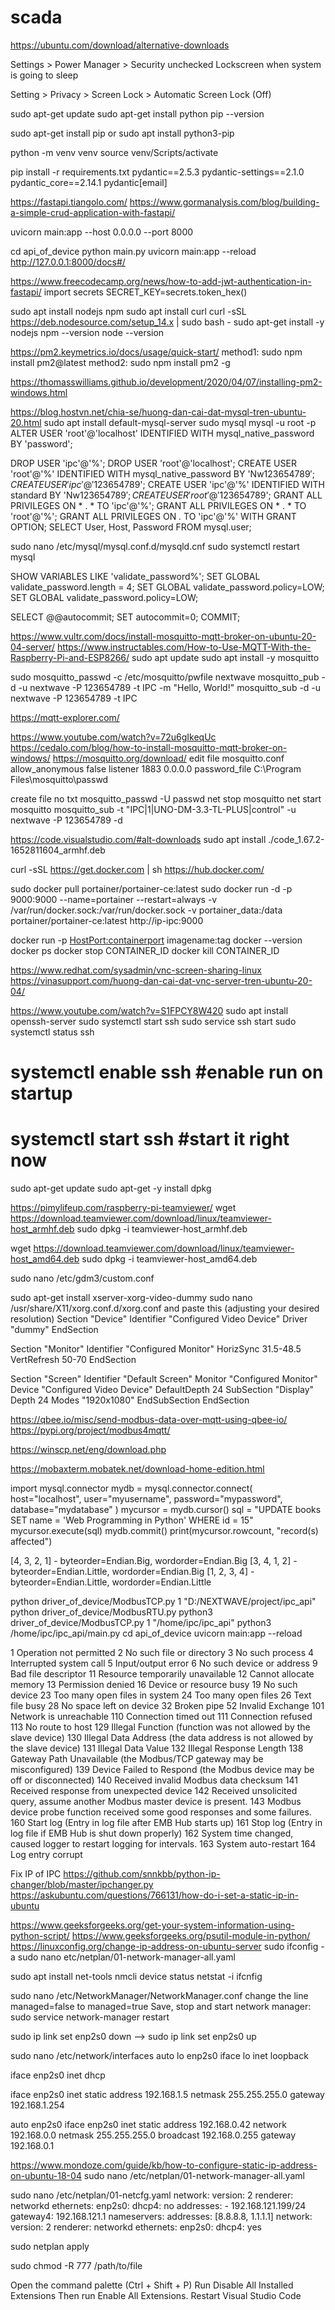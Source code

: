 # scada
<!--  -->
https://ubuntu.com/download/alternative-downloads
<!-- How do I disable the screensaver/lock in kali linux? -->
Settings > Power Manager > Security
unchecked Lockscreen when system is going to sleep
<!-- Disable auto logout -->
Setting > Privacy > Screen Lock > Automatic Screen Lock (Off)
<!-- Language Python -->
sudo apt-get update
sudo apt-get install python
pip --version
<!-- pip -->
sudo apt-get install pip
or sudo apt install python3-pip
<!-- Project -->
python -m venv venv
source venv/Scripts/activate
<!-- install all package python -->
pip install -r requirements.txt
pydantic==2.5.3
pydantic-settings==2.1.0
pydantic_core==2.14.1
pydantic[email]
<!-- FastAPI -->
https://fastapi.tiangolo.com/
https://www.gormanalysis.com/blog/building-a-simple-crud-application-with-fastapi/
<!-- Run a Server Manually - Uvicorn -->
uvicorn main:app --host 0.0.0.0 --port 8000
<!-- Run a Server Manually - Uvicorn and auto reload -->
cd api_of_device
python main.py
uvicorn main:app --reload 
http://127.0.0.1:8000/docs#/
<!-- Fast API JWT  -->
https://www.freecodecamp.org/news/how-to-add-jwt-authentication-in-fastapi/
import secrets
SECRET_KEY=secrets.token_hex()
<!-- Nodejs -->
sudo apt install nodejs npm
sudo apt install curl
curl -sSL https://deb.nodesource.com/setup_14.x | sudo bash -
sudo apt-get install -y nodejs
npm --version
node --version
<!-- Process Management -->
https://pm2.keymetrics.io/docs/usage/quick-start/
method1: sudo npm install pm2@latest
method2: sudo npm install pm2 -g


<!-- Notes to self: installing PM2 on Windows, as a service -->
https://thomasswilliams.github.io/development/2020/04/07/installing-pm2-windows.html
<!-- Database -->
https://blog.hostvn.net/chia-se/huong-dan-cai-dat-mysql-tren-ubuntu-20.html
sudo apt install default-mysql-server
sudo mysql
mysql -u root -p
ALTER USER 'root'@'localhost' IDENTIFIED WITH mysql_native_password BY 'password';

DROP USER 'ipc'@'%';
DROP USER 'root'@'localhost';
CREATE USER 'root'@'%' IDENTIFIED WITH mysql_native_password BY 'Nw$123654789';
CREATE USER 'ipc'@'%' IDENTIFIED WITH mysql_native_password BY 'Nw$123654789';
CREATE USER 'ipc'@'%' IDENTIFIED WITH standard BY 'Nw$123654789';
CREATE USER 'root'@'%' IDENTIFIED  BY 'Nw$123654789';
GRANT ALL PRIVILEGES ON * . * TO 'ipc'@'%';
GRANT ALL PRIVILEGES ON * . * TO 'root'@'%';
GRANT ALL PRIVILEGES ON *.* TO 'ipc'@'%' WITH GRANT OPTION;
SELECT User, Host, Password FROM mysql.user;
<!-- connect to Remote MySQL Server (10061) -->
sudo nano /etc/mysql/mysql.conf.d/mysqld.cnf
sudo systemctl restart mysql
<!-- Your password does not satisfy the current policy requirements -->
SHOW VARIABLES LIKE 'validate_password%';
SET GLOBAL validate_password.length = 4;
SET GLOBAL validate_password.policy=LOW;
SET GLOBAL validate_password.policy=LOW;
<!-- Commit MySQL -->
SELECT @@autocommit;
SET autocommit=0;
COMMIT;
<!-- MQTT -->
https://www.vultr.com/docs/install-mosquitto-mqtt-broker-on-ubuntu-20-04-server/
https://www.instructables.com/How-to-Use-MQTT-With-the-Raspberry-Pi-and-ESP8266/
sudo apt update 
sudo apt install -y mosquitto
<!-- set user and pass MQTT -->
sudo mosquitto_passwd -c /etc/mosquitto/pwfile nextwave
mosquitto_pub -d -u nextwave -P 123654789 -t IPC -m "Hello, World!"
mosquitto_sub -d -u nextwave -P 123654789  -t IPC
<!-- Secure the Mosquitto Server -->
<!-- Tester client publish/Subscribe -->
https://mqtt-explorer.com/
<!-- MQTT window -->
https://www.youtube.com/watch?v=72u6gIkeqUc
https://cedalo.com/blog/how-to-install-mosquitto-mqtt-broker-on-windows/
https://mosquitto.org/download/
edit file mosquitto.conf 
allow_anonymous false
listener 1883 0.0.0.0
password_file C:\Program Files\mosquitto\passwd

create file no txt
mosquitto_passwd -U passwd
net stop mosquitto
net start mosquitto
mosquitto_sub  -t "IPC|1|UNO-DM-3.3-TL-PLUS|control" -u nextwave -P 123654789 -d
<!-- Visual studio Code -->
https://code.visualstudio.com/#alt-downloads
sudo apt install ./code_1.67.2-1652811604_armhf.deb
<!-- Docker -->
curl -sSL https://get.docker.com | sh
https://hub.docker.com/
<!-- Container management of Docker -->
sudo docker pull portainer/portainer-ce:latest
sudo docker run -d -p 9000:9000 --name=portainer --restart=always -v /var/run/docker.sock:/var/run/docker.sock -v portainer_data:/data portainer/portainer-ce:latest
http://ip-ipc:9000
<!-- Commands for docker -->
docker run -p <HostPort:containerport> imagename:tag
docker --version
docker ps
docker stop CONTAINER_ID
docker kill CONTAINER_ID
<!-- remote computer VNC -->
https://www.redhat.com/sysadmin/vnc-screen-sharing-linux
https://vinasupport.com/huong-dan-cai-dat-vnc-server-tren-ubuntu-20-04/
<!-- ssh -->
https://www.youtube.com/watch?v=S1FPCY8W420
sudo apt install openssh-server
sudo systemctl start ssh
sudo service ssh start
sudo systemctl status ssh
# systemctl enable ssh #enable run on startup
# systemctl start ssh #start it right now
<!-- How To Install dpkg on Kali Linux -->
sudo apt-get update
sudo apt-get -y install dpkg
<!-- remote computer TeamViewer -->
https://pimylifeup.com/raspberry-pi-teamviewer/
wget https://download.teamviewer.com/download/linux/teamviewer-host_armhf.deb
sudo dpkg -i teamviewer-host_armhf.deb
<!-- IPC -->
wget https://download.teamviewer.com/download/linux/teamviewer-host_amd64.deb
sudo dpkg -i teamviewer-host_amd64.deb
<!-- TeamViewer Allow Remote Control without Confirmation in Linux -->
sudo nano /etc/gdm3/custom.conf
<!-- Ubuntu 20.04 shows a black screen when connecting through Teamviewer -->
sudo apt-get install xserver-xorg-video-dummy
sudo nano /usr/share/X11/xorg.conf.d/xorg.conf
and paste this (adjusting your desired resolution)
Section "Device"
    Identifier  "Configured Video Device"
    Driver      "dummy"
EndSection

Section "Monitor"
    Identifier  "Configured Monitor"
    HorizSync 31.5-48.5
    VertRefresh 50-70
EndSection

Section "Screen"
    Identifier  "Default Screen"
    Monitor     "Configured Monitor"
    Device      "Configured Video Device"
    DefaultDepth 24
    SubSection "Display"
    Depth 24
    Modes "1920x1080"
    EndSubSection
EndSection

<!-- Modbus to MQTT -->
https://qbee.io/misc/send-modbus-data-over-mqtt-using-qbee-io/
https://pypi.org/project/modbus4mqtt/
<!-- Free SFTP, SCP, S3 and FTP client for Windows -->
https://winscp.net/eng/download.php
<!-- Enhanced terminal for Windows with X11 server, tabbed SSH client, network tools and much more -->
https://mobaxterm.mobatek.net/download-home-edition.html
<!-- import mysql.connector -->
import mysql.connector
mydb = mysql.connector.connect(
host="localhost",
user="myusername",
password="mypassword",
database="mydatabase"
)
mycursor = mydb.cursor()
sql = "UPDATE books SET name = 'Web Programming in Python' WHERE id = 15"
mycursor.execute(sql)
mydb.commit()
print(mycursor.rowcount, "record(s) affected")
<!--  -->
[4, 3, 2, 1] - byteorder=Endian.Big, wordorder=Endian.Big
[3, 4, 1, 2] - byteorder=Endian.Little, wordorder=Endian.Big
[1, 2, 3, 4] - byteorder=Endian.Little, wordorder=Endian.Little
<!--  -->
python driver_of_device/ModbusTCP.py 1 "D:/NEXTWAVE/project/ipc_api"
python driver_of_device/ModbusRTU.py
python3 driver_of_device/ModbusTCP.py 1 "/home/ipc/ipc_api"
python3 /home/ipc/ipc_api/main.py
cd api_of_device
uvicorn main:app --reload
<!--  -->
1 Operation not permitted
2 No such file or directory
3 No such process
4 Interrupted system call
5 Input/output error
6 No such device or address
9 Bad file descriptor
11 Resource temporarily unavailable
12 Cannot allocate memory
13 Permission denied
16 Device or resource busy
19 No such device
23 Too many open files in system
24 Too many open files
26 Text file busy
28 No space left on device
32 Broken pipe
52 Invalid Exchange
101 Network is unreachable
110 Connection timed out
111 Connection refused
113 No route to host
129 Illegal Function (function was not allowed by the slave device)
130 Illegal Data Address (the data address is not allowed by the slave device)
131 Illegal Data Value
132 Illegal Response Length
138 Gateway Path Unavailable (the Modbus/TCP gateway may be misconfigured)
139 Device Failed to Respond (the Modbus device may be off or disconnected)
140 Received invalid Modbus data checksum
141 Received response from unexpected device
142 Received unsolicited query, assume another Modbus master device is present.
143 Modbus device probe function received some good responses and some failures.
160 Start log (Entry in log file after EMB Hub starts up)
161 Stop log (Entry in log file if EMB Hub is shut down properly)
162 System time changed, caused logger to restart logging for intervals.
163 System auto-restart
164 Log entry corrupt
<!--  wmi pyuac -->
Fix IP of IPC
https://github.com/snnkbb/python-ip-changer/blob/master/ipchanger.py
https://askubuntu.com/questions/766131/how-do-i-set-a-static-ip-in-ubuntu
<!--  Get Your System Information – Using Python Script -->
https://www.geeksforgeeks.org/get-your-system-information-using-python-script/
https://www.geeksforgeeks.org/psutil-module-in-python/
https://linuxconfig.org/change-ip-address-on-ubuntu-server
sudo ifconfig -a
sudo nano etc/netplan/01-network-manager-all.yaml
<!--  ifconfig missing after Ubuntu 18.04 install -->
sudo apt install net-tools
nmcli device status
netstat -i
ifcnfig
<!-- wired device not managed  -->
sudo nano /etc/NetworkManager/NetworkManager.conf
change the line managed=false to managed=true
Save, stop and start network manager:
sudo service network-manager restart

sudo ip link set enp2s0 down --> sudo ip link set enp2s0 up
<!--  -->
sudo nano /etc/network/interfaces
auto lo enp2s0
iface lo inet loopback
<!-- Setup interface to dhcp -->
iface enp2s0 inet dhcp
<!-- efining physical interfaces such as eth0 -->
iface enp2s0 inet static
address 192.168.1.5
netmask 255.255.255.0
gateway 192.168.1.254
<!--  -->
auto enp2s0
iface enp2s0 inet static
address 192.168.0.42
network 192.168.0.0
netmask 255.255.255.0
broadcast 192.168.0.255
gateway 192.168.0.1
<!-- netplan -->
https://www.mondoze.com/guide/kb/how-to-configure-static-ip-address-on-ubuntu-18-04
sudo nano /etc/netplan/01-network-manager-all.yaml

<!-- use it -->
sudo nano /etc/netplan/01-netcfg.yaml
network:
  version: 2
  renderer: networkd
  ethernets:
    enp2s0:
      dhcp4: no
      addresses:
        - 192.168.121.199/24
      gateway4: 192.168.121.1
      nameservers:
          addresses: [8.8.8.8, 1.1.1.1]
network:
  version: 2
  renderer: networkd
  ethernets:
    enp2s0:
      dhcp4: yes
<!--  -->
sudo netplan apply
<!-- Permission denied Ubuntu -->
sudo chmod -R 777 /path/to/file

<!-- Visual Studio Code extensions stopped -->
Open the command palette (Ctrl + Shift + P)
Run Disable All Installed Extensions
Then run Enable All Extensions.
Restart Visual Studio Code